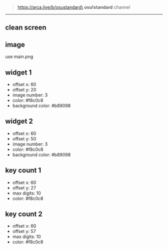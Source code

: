 > https://arca.live/b/osustandard\
> **osu!standard** channel

---

## clean screen

## image
use main.png

## widget 1
- offset x: 60
- offset y: 20
- image number: 3
- color: #f8c0c8
- background color: #b89098

## widget 2
- offset x: 60
- offset y: 50
- image number: 3
- color: #f8c0c8
- background color: #b89098

## key count 1
- offset x: 60
- offset y: 27
- max digits: 10
- color: #f8c0c8

## key count 2
- offset x: 60
- offset y: 57
- max digits: 10
- color: #f8c0c8